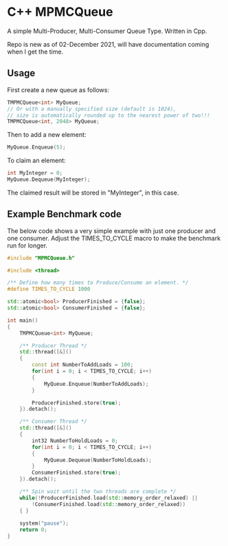 # C++ MPMCQueue
A simple Multi-Producer, Multi-Consumer Queue Type. Written in Cpp.

Repo is new as of 02-December 2021, will have documentation coming when I get the time.

## Usage
First create a new queue as follows:
```c++
TMPMCQueue<int> MyQueue;
// Or with a manually specified size (default is 1024),
// size is automatically rounded up to the nearest power of two!!!
TMPMCQueue<int, 2048> MyQueue;
```
Then to add a new element:
```c++
MyQueue.Enqueue(5);
```
To claim an element:
```c++
int MyInteger = 0;
MyQueue.Dequeue(MyInteger);
```
The claimed result will be stored in "MyInteger", in this case.

## Example Benchmark code
The below code shows a very simple example with just one producer and one consumer.
Adjust the TIMES_TO_CYCLE macro to make the benchmark run for longer. 
```c++
#include "MPMCQueue.h"

#include <thread>

/** Define how many times to Produce/Consume an element. */
#define TIMES_TO_CYCLE 1000

std::atomic<bool> ProducerFinished = {false};
std::atomic<bool> ConsumerFinished = {false};

int main()
{
    TMPMCQueue<int> MyQueue;

    /** Producer Thread */
    std::thread([&]()
    {
        const int NumberToAddLoads = 100;
        for(int i = 0; i < TIMES_TO_CYCLE; i++)
        {
            MyQueue.Enqueue(NumberToAddLoads);
        }

        ProducerFinished.store(true);
    }).detach();

    /** Consumer Thread */
    std::thread([&]()
    {
        int32 NumberToHoldLoads = 0;
        for(int i = 0; i < TIMES_TO_CYCLE; i++)
        {
            MyQueue.Dequeue(NumberToHoldLoads);
        }
        ConsumerFinished.store(true);
    }).detach();

    /** Spin wait until the two threads are complete */
    while(!ProducerFinished.load(std::memory_order_relaxed) ||
        !ConsumerFinished.load(std::memory_order_relaxed))
    { }
    
    system("pause");
    return 0;
}
```
